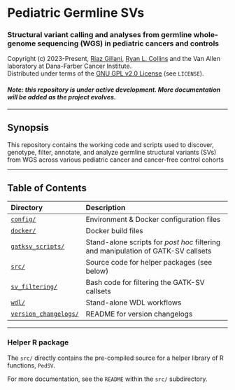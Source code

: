 # Pediatric Germline SVs
### Structural variant calling and analyses from germline whole-genome sequencing (WGS) in pediatric cancers and controls

Copyright (c) 2023-Present, [Riaz Gillani](RNGILLANI1@partners.org), [Ryan L. Collins](mailto:Ryan_Collins@dfci.harvard.edu) and the Van Allen laboratory at Dana-Farber Cancer Institute.  
Distributed under terms of the [GNU GPL v2.0 License](/LICENSE) (see `LICENSE`).  

#### _Note: this repository is under active development. More documentation will be added as the project evolves._

---  

## Synopsis    

This repository contains the working code and scripts used to discover, genotype, filter, annotate, and analyze germline structural variants (SVs) from WGS across various pediatric cancer and cancer-free control cohorts  

---  

## Table of Contents  

| Directory | Description |  
| :--- | :--- |  
| [`config/`](https://github.com/vanallenlab/ped_germline_SV/tree/main/config) | Environment & Docker configuration files |  
| [`docker/`](https://github.com/vanallenlab/ped_germline_SV/tree/main/docker) | Docker build files |  
| [`gatksv_scripts/`](https://github.com/vanallenlab/ped_germline_SV/tree/main/gatksv_scripts) | Stand-alone scripts for _post hoc_ filtering and manipulation of GATK-SV callsets |  
| [`src/`](https://github.com/vanallenlab/ped_germline_SV/tree/main/src) | Source code for helper packages (see below) |  
| [`sv_filtering/`](https://github.com/vanallenlab/ped_germline_SV/tree/main/gatksv_scripts) | Bash code for filtering the GATK-SV callsets |  
| [`wdl/`](https://github.com/vanallenlab/ped_germline_SV/tree/main/wdl) | Stand-alone WDL workflows |  
| [`version_changelogs/`](https://github.com/vanallenlab/ped_germline_SV/tree/main/version_changelogs) | README for version changelogs |  

---  

### Helper R package  

The `src/` directly contains the pre-compiled source for a helper library of R functions, `PedSV`.  

For more documentation, see the `README` within the `src/` subdirectory.  
